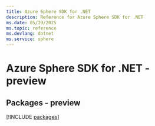 ```yaml
---
title: Azure Sphere SDK for .NET
description: Reference for Azure Sphere SDK for .NET
ms.date: 05/29/2025
ms.topic: reference
ms.devlang: dotnet
ms.service: sphere
---
```

# Azure Sphere SDK for .NET - preview
## Packages - preview
[!INCLUDE [packages](sphere-index.md)]